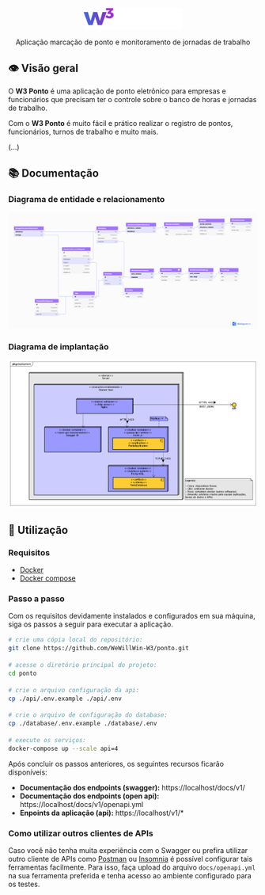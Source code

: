 <div align="center">
<img src=".github/assets/logo.png" width="200" />

Aplicação marcação de ponto e monitoramento de jornadas de trabalho
</div>

## :eye: Visão geral
O **W3 Ponto** é uma aplicação de ponto eletrônico para empresas e funcionários que precisam ter o controle sobre o banco de horas e jornadas de trabalho.

Com o **W3 Ponto** é muito fácil e prático realizar o registro de pontos, funcionários, turnos de trabalho e muito mais.

(...)

## :books: Documentação

### Diagrama de entidade e relacionamento
![Diagrama de entidade e relacionamento](./docs/schema.png)

### Diagrama de implantação
![Diagrama de implantação](./docs/deployment-diagram.png)

## :runner: Utilização

### Requisitos
- [Docker](https://docs.docker.com/engine/install/)
- [Docker compose](https://docs.docker.com/compose/install/)

### Passo a passo

Com os requisitos devidamente instalados e configurados em sua máquina, siga os passos a seguir para executar a aplicação.

```bash
# crie uma cópia local do repositório:
git clone https://github.com/WeWillWin-W3/ponto.git

# acesse o diretório principal do projeto:
cd ponto

# crie o arquivo configuração da api:
cp ./api/.env.example ./api/.env

# crie o arquivo de configuração do database:
cp ./database/.env.example ./database/.env

# execute os serviços:
docker-compose up --scale api=4
```

Após concluir os passos anteriores, os seguintes recursos ficarão disponíveis:

- **Documentação dos endpoints (swagger):** https://localhost/docs/v1/
- **Documentação dos endpoints (open api):** https://localhost/docs/v1/openapi.yml
- **Enpoints da aplicação (api):** https://localhost/v1/*

### Como utilizar outros clientes de APIs
Caso você não tenha muita experiência com o Swagger ou prefira utilizar outro cliente de APIs como [Postman](https://www.postman.com/) ou [Insomnia](https://insomnia.rest/) é possível configurar tais ferramentas facilmente. Para isso, faça upload do arquivo `docs/openapi.yml` na sua ferramenta preferida e tenha acesso ao ambiente configurado para os testes.
